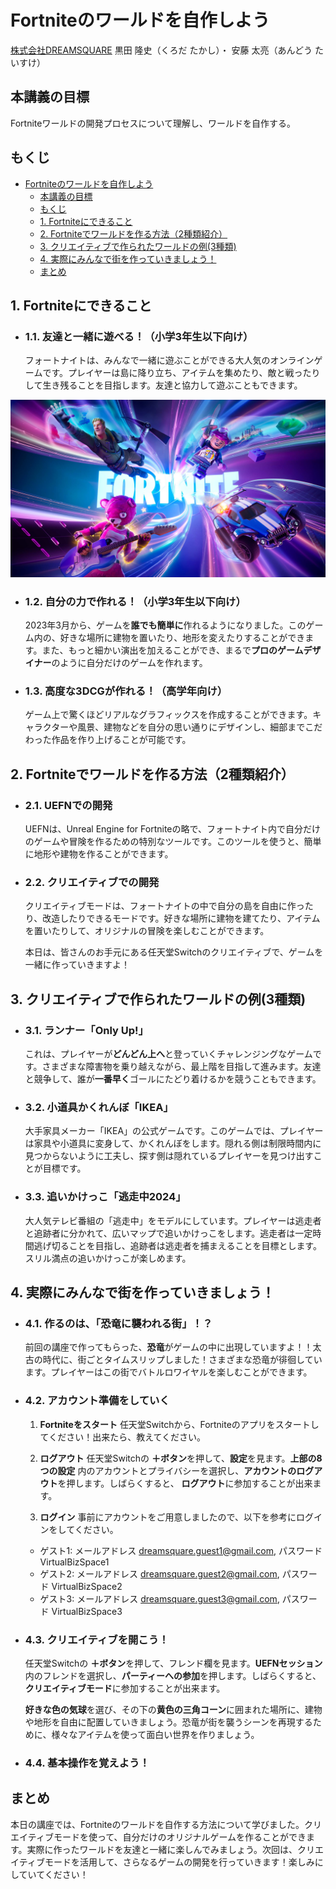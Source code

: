 # Fortniteのワールドを自作しよう

[株式会社DREAMSQUARE](https://dreamsquare.tech)  黒田 隆史（くろだ たかし）・ 安藤 太亮（あんどう たいすけ）

## 本講義の目標

Fortniteワールドの開発プロセスについて理解し、ワールドを自作する。

## もくじ

- [Fortniteのワールドを自作しよう](#fortniteのワールドを自作しよう)
  - [本講義の目標](#本講義の目標)
  - [もくじ](#もくじ)
  - [1. Fortniteにできること](#1-fortniteにできること)
  - [2. Fortniteでワールドを作る方法（2種類紹介）](#2-fortniteでワールドを作る方法2種類紹介)
  - [3. クリエイティブで作られたワールドの例(3種類)](#3-クリエイティブで作られたワールドの例(3種類))
  - [4. 実際にみんなで街を作っていきましょう！](#4-実際にみんなで街を作っていきましょう！)
   - [まとめ](#まとめ)

## 1. Fortniteにできること
  
  - ### 1.1. 友達と一緒に遊べる！（小学3年生以下向け）
    フォートナイトは、みんなで一緒に遊ぶことができる大人気のオンラインゲームです。プレイヤーは島に降り立ち、アイテムを集めたり、敵と戦ったりして生き残ることを目指します。友達と協力して遊ぶこともできます。

  ![Fortniteのメイン画像](image/Fortnite_image_top.jpg)

- ### 1.2. 自分の力で作れる！（小学3年生以下向け）

   2023年3月から、ゲームを**誰でも簡単に**作れるようになりました。このゲーム内の、好きな場所に建物を置いたり、地形を変えたりすることができます。また、もっと細かい演出を加えることができ、まるで**プロのゲームデザイナー**のように自分だけのゲームを作れます。

- ### 1.3. 高度な3DCGが作れる！（高学年向け）

  ゲーム上で驚くほどリアルなグラフィックスを作成することができます。キャラクターや風景、建物などを自分の思い通りにデザインし、細部までこだわった作品を作り上げることが可能です。

## 2. Fortniteでワールドを作る方法（2種類紹介）

- ### 2.1. UEFNでの開発

    UEFNは、Unreal Engine for Fortniteの略で、フォートナイト内で自分だけのゲームや冒険を作るための特別なツールです。このツールを使うと、簡単に地形や建物を作ることができます。

- ### 2.2. クリエイティブでの開発

    クリエイティブモードは、フォートナイトの中で自分の島を自由に作ったり、改造したりできるモードです。好きな場所に建物を建てたり、アイテムを置いたりして、オリジナルの冒険を楽しむことができます。

    本日は、皆さんのお手元にある任天堂Switchのクリエイティブで、ゲームを一緒に作っていきますよ！

## 3. クリエイティブで作られたワールドの例(3種類)

- ### 3.1. ランナー「Only Up!」
  これは、プレイヤーが**どんどん上へ**と登っていくチャレンジングなゲームです。さまざまな障害物を乗り越えながら、最上階を目指して進みます。友達と競争して、誰が**一番早く**ゴールにたどり着けるかを競うこともできます。

- ### 3.2. 小道具かくれんぼ「IKEA」
  大手家具メーカー「IKEA」の公式ゲームです。このゲームでは、プレイヤーは家具や小道具に変身して、かくれんぼをします。隠れる側は制限時間内に見つからないように工夫し、探す側は隠れているプレイヤーを見つけ出すことが目標です。

- ### 3.3. 追いかけっこ「逃走中2024」
  大人気テレビ番組の「逃走中」をモデルにしています。プレイヤーは逃走者と追跡者に分かれて、広いマップで追いかけっこをします。逃走者は一定時間逃げ切ることを目指し、追跡者は逃走者を捕まえることを目標とします。スリル満点の追いかけっこが楽しめます。

## 4. 実際にみんなで街を作っていきましょう！

- ### 4.1. 作るのは、「恐竜に襲われる街」！？

    前回の講座で作ってもらった、**恐竜**がゲームの中に出現していますよ！！太古の時代に、街ごとタイムスリップしました！さまざまな恐竜が徘徊しています。プレイヤーはこの街でバトルロワイヤルを楽しむことができます。

- ### 4.2. アカウント準備をしていく

    1. **Fortniteをスタート**
    任天堂Switchから、Fortniteのアプリをスタートしてください！出来たら、教えてください。
    2. **ログアウト**
    任天堂Switchの **＋ボタン**を押して、**設定**を見ます。**上部の8つの設定** 内のアカウントとプライバシーを選択し、**アカウントのログアウト**を押します。しばらくすると、 **ログアウト**に参加することが出来ます。

    3. **ログイン**
    事前にアカウントをご用意しましたので、以下を参考にログインをしてください。
    - ゲスト1: メールアドレス dreamsquare.guest1@gmail.com, パスワード VirtualBizSpace1
    - ゲスト2: メールアドレス dreamsquare.guest2@gmail.com, パスワード VirtualBizSpace2
    - ゲスト3: メールアドレス dreamsquare.guest3@gmail.com, パスワード VirtualBizSpace3



- ### 4.3. クリエイティブを開こう！
  任天堂Switchの **＋ボタン**を押して、フレンド欄を見ます。**UEFNセッション** 内のフレンドを選択し、**パーティーへの参加**を押します。しばらくすると、 **クリエイティブモード**に参加することが出来ます。

  **好きな色の気球**を選び、その下の**黄色の三角コーン**に囲まれた場所に、建物や地形を自由に配置していきましょう。恐竜が街を襲うシーンを再現するために、様々なアイテムを使って面白い世界を作りましょう。

- ### 4.4. 基本操作を覚えよう！



## まとめ

  本日の講座では、Fortniteのワールドを自作する方法について学びました。クリエイティブモードを使って、自分だけのオリジナルゲームを作ることができます。実際に作ったワールドを友達と一緒に楽しんでみましょう。次回は、クリエイティブモードを活用して、さらなるゲームの開発を行っていきます！楽しみにしていてください！
